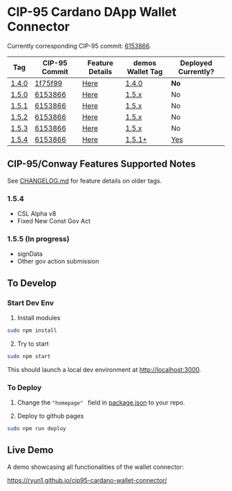 # CIP-95 Cardano DApp Wallet Connector

Currently corresponding CIP-95 commit: [6153866](https://github.com/cardano-foundation/CIPs/blob/6153866bbafe874e196431f736d6bf6691359988/CIP-0095/README.md).

| Tag | CIP-95 Commit | Feature Details | demos Wallet Tag | Deployed Currently? |
| --- | ------------- | --------------- |----------------- | ------------------- |
| [1.4.0](https://github.com/Ryun1/cip95-cardano-wallet-connector/releases/tag/1.4.0) | [1f75f99](https://github.com/Ryun1/CIPs/blob/1f75f990c4e8fdf308c3ed209bac723a84822931/CIP-0095/README.md) | [Here](./CHANGELOG.md#140) | [1.4.0](https://github.com/Ryun1/cip95-demos-wallet/releases/tag/1.4.0) | **No** |
| [1.5.0](https://github.com/Ryun1/cip95-cardano-wallet-connector/releases/tag/1.5.0) | [6153866](https://github.com/cardano-foundation/CIPs/blob/6153866bbafe874e196431f736d6bf6691359988/CIP-0095/README.md) | [Here](./CHANGELOG.md#150) | [1.5.x](https://github.com/Ryun1/cip95-demos-wallet/tags) | No |
| [1.5.1](https://github.com/Ryun1/cip95-cardano-wallet-connector/releases/tag/1.5.1) | [6153866](https://github.com/cardano-foundation/CIPs/blob/6153866bbafe874e196431f736d6bf6691359988/CIP-0095/README.md) | [Here](./CHANGELOG.md#151) | [1.5.x](https://github.com/Ryun1/cip95-demos-wallet/tags) | No |
| [1.5.2](https://github.com/Ryun1/cip95-cardano-wallet-connector/releases/tag/1.5.2) | [6153866](https://github.com/cardano-foundation/CIPs/blob/6153866bbafe874e196431f736d6bf6691359988/CIP-0095/README.md) | [Here](./CHANGELOG.md#152) | [1.5.x](https://github.com/Ryun1/cip95-demos-wallet/tags) | No |
| [1.5.3](https://github.com/Ryun1/cip95-cardano-wallet-connector/releases/tag/1.5.3) | [6153866](https://github.com/cardano-foundation/CIPs/blob/6153866bbafe874e196431f736d6bf6691359988/CIP-0095/README.md) | [Here](./CHANGELOG.md#153) | [1.5.x](https://github.com/Ryun1/cip95-demos-wallet/tags) | No |
| [1.5.4](https://github.com/Ryun1/cip95-cardano-wallet-connector/releases/tag/1.5.4) | [6153866](https://github.com/cardano-foundation/CIPs/blob/6153866bbafe874e196431f736d6bf6691359988/CIP-0095/README.md) | [Here](./CHANGELOG.md#154) | [1.5.1+](https://github.com/Ryun1/cip95-demos-wallet/tags) | [Yes](https://ryun1.github.io/cip95-cardano-wallet-connector/) |

## CIP-95/Conway Features Supported Notes

See [CHANGELOG.md](./CHANGELOG.md) for feature details on older tags.

### 1.5.4
- CSL Alpha v8
- Fixed New Const Gov Act

### 1.5.5 (In progress)
- signData
- Other gov action submission

## To Develop

### Start Dev Env

1. Install modules

```bash
sudo npm install
```

2. Try to start

```bash
sudo npm start
```

This should launch a local dev environment at [http://localhost:3000](http://localhost:3000).

### To Deploy

1. Change the `"homepage" ` field in [package.json](./package.json) to your repo.
   
2. Deploy to github pages
   
```bash
sudo npm run deploy
```

## Live Demo

A demo showcasing all functionalities of the wallet connector:

https://ryun1.github.io/cip95-cardano-wallet-connector/